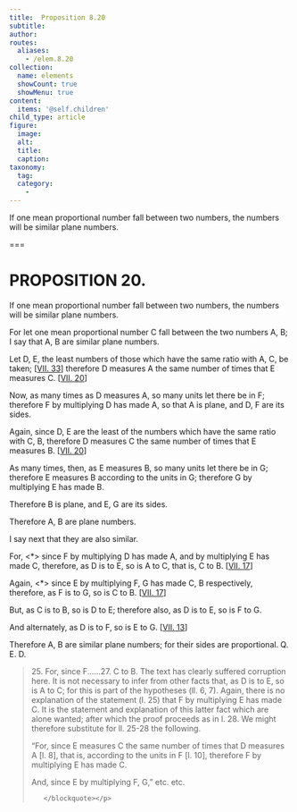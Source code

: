 ```yaml
---
title:  Proposition 8.20
subtitle: 
author:
routes:
  aliases:
    - /elem.8.20
collection:
  name: elements
  showCount: true
  showMenu: true
content:
  items: '@self.children'
child_type: article
figure:
  image:
  alt:
  title:
  caption:
taxonomy:
  tag:
  category:
    - 
---
```


<p>
       <hi rend="ital">If one mean proportional number fall between two numbers, the numbers will be similar plane numbers.</hi>
      </p>

===

<h1>PROPOSITION 20.</h1>
<p>
       <span class="ital">If one mean proportional number fall between two numbers, the numbers will be similar plane numbers.</span>
      </p>

<p>For let one mean proportional number <span class="ital">C</span> fall between the two numbers <span class="ital">A</span>, <span class="ital">B</span>; <lb n="5"/>I say that <span class="ital">A</span>, <span class="ital">B</span> are similar plane numbers. </p>

<p>Let <span class="ital">D</span>, <span class="ital">E</span>, the least numbers of those which have the same ratio with <span class="ital">A</span>, <span class="ital">C</span>, be taken; [<a href="/elem.7.33">VII. 33</a>] therefore <span class="ital">D</span> measures <span class="ital">A</span> the same number of times that <span class="ital">E</span> measures <span class="ital">C</span>. [<a href="/elem.7.20">VII. 20</a>] <lb n="10"/></p>

<p>Now, as many times as <span class="ital">D</span> measures <span class="ital">A</span>, so many units let there be in <span class="ital">F</span>; therefore <span class="ital">F</span> by multiplying <span class="ital">D</span> has made <span class="ital">A</span>, so that <span class="ital">A</span> is plane, and <span class="ital">D</span>, <span class="ital">F</span> are its sides. <pb n="376"/></p>

<p>Again, since <span class="ital">D</span>, <span class="ital">E</span> are the least of the numbers which have <lb n="15"/>the same ratio with <span class="ital">C</span>, <span class="ital">B</span>, therefore <span class="ital">D</span> measures <span class="ital">C</span> the same number of times that <span class="ital">E</span> measures <span class="ital">B</span>. [<a href="/elem.7.20">VII. 20</a>] 
      </p>

<p>As many times, then, as <span class="ital">E</span> measures <span class="ital">B</span>, so many units let there be in <span class="ital">G</span>; <lb n="20"/>therefore <span class="ital">E</span> measures <span class="ital">B</span> according to the units in <span class="ital">G</span>; therefore <span class="ital">G</span> by multiplying <span class="ital">E</span> has made <span class="ital">B</span>. </p>

<p>Therefore <span class="ital">B</span> is plane, and <span class="ital">E</span>, <span class="ital">G</span> are its sides. </p>

<p>Therefore <span class="ital">A</span>, <span class="ital">B</span> are plane numbers. </p>

<p>I say next that they are also similar. <lb n="25"/></p>

<p>For, &lt;*&gt; since <span class="ital">F</span> by multiplying <span class="ital">D</span> has made <span class="ital">A</span>, and by multiplying <span class="ital">E</span> has made <span class="ital">C</span>, therefore, as <span class="ital">D</span> is to <span class="ital">E</span>, so is <span class="ital">A</span> to <span class="ital">C</span>, that is, <span class="ital">C</span> to <span class="ital">B</span>. [<a href="/elem.7.17">VII. 17</a>] </p>

<p>Again, &lt;*&gt; since <span class="ital">E</span> by multiplying <span class="ital">F</span>, <span class="ital">G</span> has made <span class="ital">C</span>, <span class="ital">B</span> respectively, <lb n="30"/>therefore, as <span class="ital">F</span> is to <span class="ital">G</span>, so is <span class="ital">C</span> to <span class="ital">B</span>. [<a href="/elem.7.17">VII. 17</a>] </p>

<p>But, as <span class="ital">C</span> is to <span class="ital">B</span>, so is <span class="ital">D</span> to <span class="ital">E</span>; therefore also, as <span class="ital">D</span> is to <span class="ital">E</span>, so is <span class="ital">F</span> to <span class="ital">G</span>. </p>

<p>And alternately, as <span class="ital">D</span> is to <span class="ital">F</span>, so is <span class="ital">E</span> to <span class="ital">G</span>. [<a href="/elem.7.13">VII. 13</a>] </p>

<p>Therefore <span class="ital">A</span>, <span class="ital">B</span> are similar plane numbers; for their sides <lb n="35"/>are proportional. Q. E. D.
<blockquote n="25, 27" class="crit" place="unspecified" anchored="yes">
        
<p>25. <lemma from="ROOT" to="DITTO">For, since F</lemma>......27. <lemma from="ROOT" to="DITTO">C to B.</lemma> The text has clearly suffered corruption here. It is not necessary to <span class="ital">infer</span> from other facts that, as <span class="ital">D</span> is to <span class="ital">E</span>, so is <span class="ital">A</span> to <span class="ital">C</span>; for this is part of the hypotheses (ll. 6, 7). Again, there is no explanation of the statement (l. 25) that <span class="ital">F</span> by multiplying <span class="ital">E</span> has made <span class="ital">C</span>. It is the statement and explanation of this latter fact which are alone wanted; after which the proof proceeds as in l. 28. We might therefore substitute for ll. 25-28 the following.</p>

        
<p>“For, since <span class="ital">E</span> measures <span class="ital">C</span> the same number of times that <span class="ital">D</span> measures <span class="ital">A</span> [l. 8], that is, according to the units in <span class="ital">F</span> [l. 10], therefore <span class="ital">F</span> by multiplying <span class="ital">E</span> has made <span class="ital">C</span>. </p>

        
<p>And, since <span class="ital">E</span> by multiplying <span class="ital">F</span>, <span class="ital">G</span>,”
 etc. etc.</p>

       </blockquote></p>
